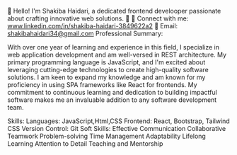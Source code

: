 👋 Hello! I'm Shakiba Haidari, a dedicated frontend develooper passionate about crafting innovative web solutions. 🚀
🔗 Connect with me: www.linkedin.com/in/shakiba-haidari-3849622a2
📧 Email: shakibahaidari34@gmail.com
Professional Summary:

With over one year of learning and experience in this field, I specialize in web application development and am well-versed in REST architecture. My primary programming language is JavaScript, and I'm excited about leveraging cutting-edge technologies to create high-quality software solutions. I am keen to expand my knowledge and am known for my proficiency in using SPA frameworks like React for frontends. My commitment to continuous learning and dedication to building impactful software makes me an invaluable addition to any software development team.

Skills:
Languages: JavaScript,Html,CSS
Frontend: React, Bootstrap, Tailwind CSS
Version Control: Git
Soft Skills:
Effective Communication
Collaborative Teamwork
Problem-solving
Time Management
Adaptability
Lifelong Learning
Attention to Detail
Teaching and Mentorship
